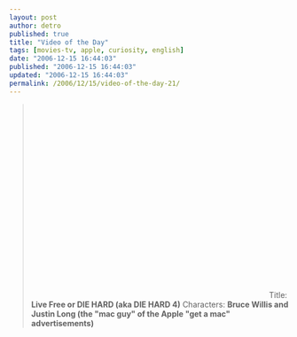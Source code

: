 ```yaml
---
layout: post
author: detro
published: true
title: "Video of the Day"
tags: [movies-tv, apple, curiosity, english]
date: "2006-12-15 16:44:03"
published: "2006-12-15 16:44:03"
updated: "2006-12-15 16:44:03"
permalink: /2006/12/15/video-of-the-day-21/
---
```


<blockquote><object width="425" height="350"><param name="movie" value="http://www.youtube.com/v/2F9eCSav9x0"></param><param name="wmode" value="transparent"></param><embed src="http://www.youtube.com/v/2F9eCSav9x0" type="application/x-shockwave-flash" wmode="transparent" width="425" height="350"></embed></object>
Title: <strong>Live Free or DIE HARD (aka DIE HARD 4)</strong>
Characters: <strong>Bruce Willis and Justin Long (the "mac guy" of the Apple "get a mac" advertisements)</strong>
</blockquote>
